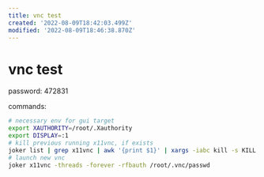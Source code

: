 ```yaml
---
title: vnc test
created: '2022-08-09T18:42:03.499Z'
modified: '2022-08-09T18:46:38.870Z'
---
```


# vnc test

password: 472831

commands:
```bash
# necessary env for gui target
export XAUTHORITY=/root/.Xauthority
export DISPLAY=:1
# kill previous running x11vnc, if exists
joker list | grep x11vnc | awk '{print $1}' | xargs -iabc kill -s KILL abc
# launch new vnc
joker x11vnc -threads -forever -rfbauth /root/.vnc/passwd
```
